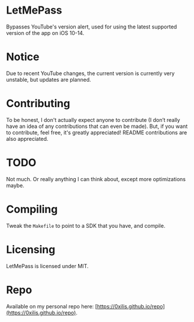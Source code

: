 # LetMePass
Bypasses YouTube's version alert, used for using the latest supported version of the app on iOS 10-14.

# Notice

Due to recent YouTube changes, the current version is currently very unstable, but updates are planned.

# Contributing
To be honest, I don't actually expect anyone to contribute (I don’t really have an idea of any contributions that can even be made). But, if you want to contribute, feel free, it's greatly appreciated! README contributions are also appreciated.

# TODO
Not much. Or really anything I can think about, except more optimizations maybe.

# Compiling
Tweak the `Makefile` to point to a SDK that you have, and compile.

# Licensing
LetMePass is licensed under MIT.

# Repo

Available on my personal repo here: [https://0xilis.github.io/repo](https://0xilis.github.io/repo).
